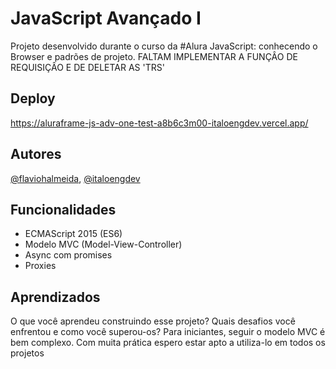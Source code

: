 
# JavaScript Avançado I

Projeto desenvolvido durante o curso da #Alura JavaScript: conhecendo o Browser e padrões de projeto.
FALTAM IMPLEMENTAR A FUNÇÂO DE REQUISIÇÂO E DE DELETAR AS 'TRS'


## Deploy

https://aluraframe-js-adv-one-test-a8b6c3m00-italoengdev.vercel.app/



## Autores

[@flaviohalmeida](https://www.github.com/flaviohalmeida),
[@italoengdev](https://www.github.com/italoengdev)



## Funcionalidades

- ECMAScript 2015 (ES6)
- Modelo MVC (Model-View-Controller)
- Async com promises
- Proxies


## Aprendizados

O que você aprendeu construindo esse projeto? Quais desafios você enfrentou e como você superou-os?
Para iniciantes, seguir o modelo MVC é bem complexo. Com muita prática espero estar apto a utiliza-lo em todos os projetos

